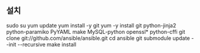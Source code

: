 ## 설치
  sudo su
  yum update
  yum install -y git
  yum -y install git python-jinja2 python-paramiko PyYAML make MySQL-python openssl* python-cffi
  git clone git://github.com/ansible/ansible.git
  cd ansible
  git submodule update --init --recursive
  make install
